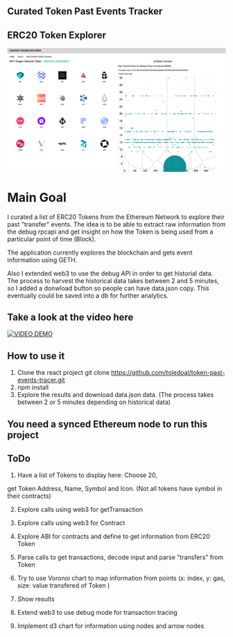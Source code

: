 ## Curated Token Past Events Tracker
## ERC20 Token Explorer


![alt text](https://raw.githubusercontent.com/toledoal/week-2/master/explorer/blockexp/screenshot.png)

# Main Goal
I curated a list of ERC20 Tokens from the Ethereum Network to explore their past "transfer" events. The idea is to be able to extract raw information from the debug rpcapi and get insight on how the Token is being used
from a particular point of time (Block).

The application currently explores the blockchain and gets event information using GETH.

Also I extended web3 to use the debug API in order to get historial data. 
The process to harvest the historical data takes between 2 and 5 minutes, so I added a donwload button so 
people can have data.json copy. This eventually could be saved into a db for further analytics. 

## Take a look at the video here

[![VIDEO DEMO](https://img.youtube.com/vi/yuFVFh_xDdg/0.jpg)](https://youtu.be/yuFVFh_xDdg)

## How to use it
1. Clone the react project git clone https://github.com/toledoal/token-past-events-tracer.git
2. npm install 
3. Explore the results and download data.json data. (The process takes between 2 or 5 minutes depending on historical data)

## You need a synced Ethereum node to run this project

## ToDo

1. Have a list of Tokens to display here: Choose 20,

get Token Address, Name, Symbol and Icon. (Not all tokens have symbol in their contracts)

2. Explore calls using web3 for getTransaction

3. Explore calls using web3 for Contract

4. Explore ABI for contracts and define to get information from ERC20 Token

5. Parse calls to get transactions, decode input and parse "transfers" from Token

6. Try to use Voronoi chart to map information from points (x: index, y: gas, size: value transfered of Token )

7. Show results

8. Extend web3 to use debug mode for transaction tracing

9. Implement d3 chart for information using nodes and arrow nodes

